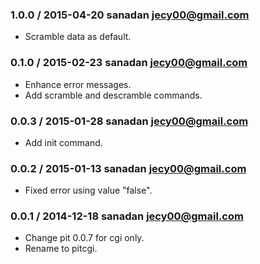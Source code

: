 ### 1.0.0 / 2015-04-20  sanadan <jecy00@gmail.com>

  * Scramble data as default.


### 0.1.0 / 2015-02-23  sanadan <jecy00@gmail.com>

  * Enhance error messages.
  * Add scramble and descramble commands.


### 0.0.3 / 2015-01-28  sanadan <jecy00@gmail.com>

  * Add init command.


### 0.0.2 / 2015-01-13  sanadan <jecy00@gmail.com>

  * Fixed error using value "false".


### 0.0.1 / 2014-12-18  sanadan <jecy00@gmail.com>

  * Change pit 0.0.7 for cgi only.
  * Rename to pitcgi.

